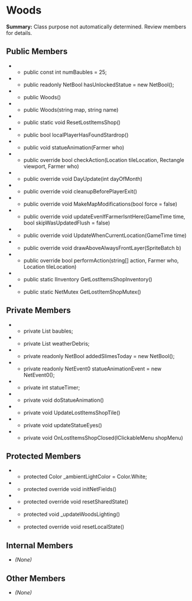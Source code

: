 # Woods

**Summary:** Class purpose not automatically determined. Review members for details.

## Public Members
- - public const int numBaubles = 25;
- - public readonly NetBool hasUnlockedStatue = new NetBool();
- - public Woods()
- - public Woods(string map, string name)
- - public static void ResetLostItemsShop()
- - public bool localPlayerHasFoundStardrop()
- - public void statueAnimation(Farmer who)
- - public override bool checkAction(Location tileLocation, Rectangle viewport, Farmer who)
- - public override void DayUpdate(int dayOfMonth)
- - public override void cleanupBeforePlayerExit()
- - public override void MakeMapModifications(bool force = false)
- - public override void updateEvenIfFarmerIsntHere(GameTime time, bool skipWasUpdatedFlush = false)
- - public override void UpdateWhenCurrentLocation(GameTime time)
- - public override void drawAboveAlwaysFrontLayer(SpriteBatch b)
- - public override bool performAction(string[] action, Farmer who, Location tileLocation)
- - public static IInventory GetLostItemsShopInventory()
- - public static NetMutex GetLostItemShopMutex()

## Private Members
- - private List<Vector2> baubles;
- - private List<WeatherDebris> weatherDebris;
- - private readonly NetBool addedSlimesToday = new NetBool();
- - private readonly NetEvent0 statueAnimationEvent = new NetEvent0();
- - private int statueTimer;
- - private void doStatueAnimation()
- - private void UpdateLostItemsShopTile()
- - private void updateStatueEyes()
- - private void OnLostItemsShopClosed(IClickableMenu shopMenu)

## Protected Members
- - protected Color _ambientLightColor = Color.White;
- - protected override void initNetFields()
- - protected override void resetSharedState()
- - protected void _updateWoodsLighting()
- - protected override void resetLocalState()

## Internal Members
- *(None)*

## Other Members
- *(None)*
